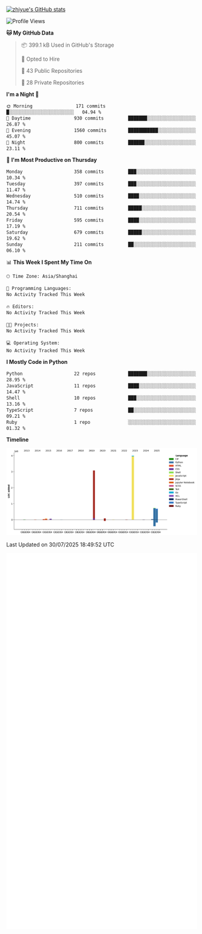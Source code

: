 
[![zhiyue's GitHub stats](https://github-readme-stats.vercel.app/api?username=zhiyue)](https://github.com/anuraghazra/github-readme-stats&&show_icons=true)

<!--START_SECTION:waka-->
![Profile Views](http://img.shields.io/badge/Profile%20Views-0-blue)

**🐱 My GitHub Data** 

> 📦 399.1 kB Used in GitHub's Storage 
 > 
> 💼 Opted to Hire
 > 
> 📜 43 Public Repositories 
 > 
> 🔑 28 Private Repositories 
 > 
**I'm a Night 🦉** 

```text
🌞 Morning                171 commits         █░░░░░░░░░░░░░░░░░░░░░░░░   04.94 % 
🌆 Daytime                930 commits         ███████░░░░░░░░░░░░░░░░░░   26.87 % 
🌃 Evening                1560 commits        ███████████░░░░░░░░░░░░░░   45.07 % 
🌙 Night                  800 commits         ██████░░░░░░░░░░░░░░░░░░░   23.11 % 
```
📅 **I'm Most Productive on Thursday** 

```text
Monday                   358 commits         ███░░░░░░░░░░░░░░░░░░░░░░   10.34 % 
Tuesday                  397 commits         ███░░░░░░░░░░░░░░░░░░░░░░   11.47 % 
Wednesday                510 commits         ████░░░░░░░░░░░░░░░░░░░░░   14.74 % 
Thursday                 711 commits         █████░░░░░░░░░░░░░░░░░░░░   20.54 % 
Friday                   595 commits         ████░░░░░░░░░░░░░░░░░░░░░   17.19 % 
Saturday                 679 commits         █████░░░░░░░░░░░░░░░░░░░░   19.62 % 
Sunday                   211 commits         ██░░░░░░░░░░░░░░░░░░░░░░░   06.10 % 
```


📊 **This Week I Spent My Time On** 

```text
🕑︎ Time Zone: Asia/Shanghai

💬 Programming Languages: 
No Activity Tracked This Week

🔥 Editors: 
No Activity Tracked This Week

🐱‍💻 Projects: 
No Activity Tracked This Week

💻 Operating System: 
No Activity Tracked This Week
```

**I Mostly Code in Python** 

```text
Python                   22 repos            ███████░░░░░░░░░░░░░░░░░░   28.95 % 
JavaScript               11 repos            ████░░░░░░░░░░░░░░░░░░░░░   14.47 % 
Shell                    10 repos            ███░░░░░░░░░░░░░░░░░░░░░░   13.16 % 
TypeScript               7 repos             ██░░░░░░░░░░░░░░░░░░░░░░░   09.21 % 
Ruby                     1 repo              ░░░░░░░░░░░░░░░░░░░░░░░░░   01.32 % 
```



**Timeline**

![Lines of Code chart](https://raw.githubusercontent.com/zhiyue/zhiyue/main/assets/bar_graph.png)


 Last Updated on 30/07/2025 18:49:52 UTC
<!--END_SECTION:waka-->

<!-- [![Top Langs](https://github-readme-stats.vercel.app/api/top-langs/?username=zhiyue)](https://github.com/anuraghazra/github-readme-stats) -->

![](./github-metrics.svg)

